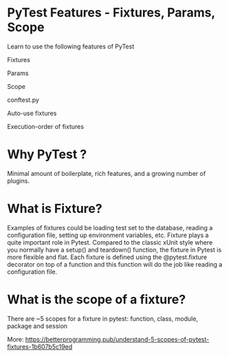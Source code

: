 # PyTest Features - Fixtures, Params, Scope
Learn to use the following features of PyTest

Fixtures

Params

Scope

conftest.py

Auto-use fixtures

Execution-order of fixtures


# Why PyTest ?
Minimal amount of boilerplate, rich features, and a growing number of plugins.

# What is Fixture?
Examples of fixtures could be loading test set to the database, reading a configuration file, setting up environment variables, etc.
Fixture plays a quite important role in Pytest. Compared to the classic xUnit style where you normally have a setup() and teardown() function, the fixture in Pytest is more flexible and flat. Each fixture is defined using the @pytest.fixture decorator on top of a function and this function will do the job like reading a configuration file.

# What is the scope of a fixture?
There are ~5 scopes for a fixture in pytest: function, class, module, package and session

More: https://betterprogramming.pub/understand-5-scopes-of-pytest-fixtures-1b607b5c19ed
